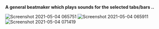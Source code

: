 **A general beatmaker which plays sounds for the selected tabs/bars ..**












![Screenshot 2021-05-04 065751](https://user-images.githubusercontent.com/58471959/116952362-1d3dba80-aca8-11eb-880e-b6705ebb9ac4.jpg)
![Screenshot 2021-05-04 065911](https://user-images.githubusercontent.com/58471959/116952390-2d559a00-aca8-11eb-85b3-1c0be993858b.jpg)
![Screenshot 2021-05-04 071419](https://user-images.githubusercontent.com/58471959/116952475-5f66fc00-aca8-11eb-950c-29294b535d60.jpg)

